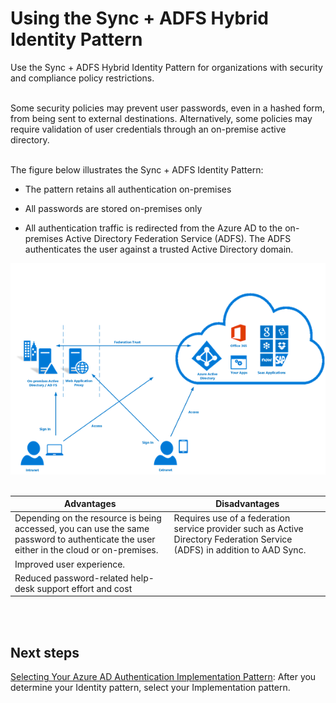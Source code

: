 # Using the Sync + ADFS Hybrid Identity Pattern
Use the Sync + ADFS Hybrid Identity Pattern for organizations with security and compliance policy restrictions. 
<br />
<br />

Some security policies may prevent user passwords, even in a hashed form, from being sent to external  destinations. Alternatively, some policies may require validation of user credentials through an on-premise active  directory. 
<br />
<br />

The figure below illustrates the Sync + ADFS Identity Pattern: 
- The pattern retains all authentication on-premises
	
- All passwords are stored on-premises only
- All authentication traffic is redirected from the Azure AD to the on-premises Active Directory Federation Service (ADFS). The ADFS authenticates the user against a trusted Active Directory domain. 

![SyncADFS](https://github.com/alvarovitta/Azure-Identity/blob/master/images/SyncADFS.png)
<br />
<br />

|**Advantages** | **Disadvantages** |  
| -------------| -------------| 
| Depending on the resource is being accessed, you can use the same password to authenticate the user either in the cloud or on-premises. | Requires use of a federation service provider such as Active Directory Federation Service (ADFS) in addition to AAD Sync.|
| Improved user experience. | |
| Reduced password-related help-desk support effort and cost ||
<br />
<br />

## Next steps
[Selecting Your Azure AD Authentication Implementation Pattern](1.7-Selecting-your-Azure-AD-Authentication-Implementation-Pattern.md):  After you determine your Identity pattern, select your Implementation pattern.


